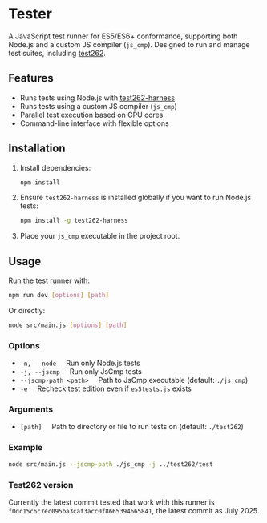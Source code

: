 # Tester

A JavaScript test runner for ES5/ES6+ conformance, supporting both Node.js and a custom JS compiler (`js_cmp`). Designed to run and manage test suites, including [test262](https://github.com/tc39/test262).

## Features

- Runs tests using Node.js with [test262-harness](https://github.com/bterlson/test262-harness)
- Runs tests using a custom JS compiler (`js_cmp`)
- Parallel test execution based on CPU cores
- Command-line interface with flexible options

## Installation

1. Install dependencies:
   ```sh
   npm install
   ```
2. Ensure `test262-harness` is installed globally if you want to run Node.js tests:
   ```sh
   npm install -g test262-harness
   ```
3. Place your `js_cmp` executable in the project root.

## Usage

Run the test runner with:

```sh
npm run dev [options] [path]
```

Or directly:

```sh
node src/main.js [options] [path]
```

### Options

- `-n, --node` &nbsp;&nbsp;&nbsp;&nbsp;Run only Node.js tests
- `-j, --jscmp` &nbsp;&nbsp;&nbsp;&nbsp;Run only JsCmp tests
- `--jscmp-path <path>` &nbsp;&nbsp;&nbsp;&nbsp;Path to JsCmp executable (default: `./js_cmp`)
- `-e` &nbsp;&nbsp;&nbsp;&nbsp;Recheck test edition even if `es5tests.js` exists

### Arguments

- `[path]` &nbsp;&nbsp;&nbsp;&nbsp;Path to directory or file to run tests on (default: `./test262`)

### Example

```sh
node src/main.js --jscmp-path ./js_cmp -j ../test262/test
```
### Test262 version

Currently the latest commit tested that work with this runner is `f0dc15c6c7ec095ba3caf3acc0f8665394665841`, the latest commit as July 2025.
